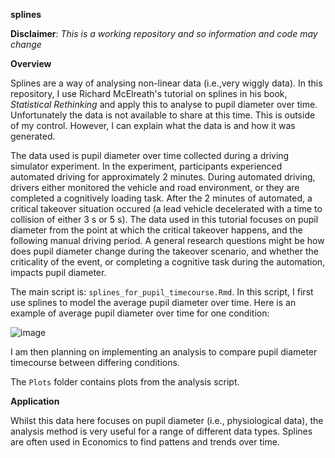 **splines**

**Disclaimer**: *This is a working repository and so information and code may change*

**Overview**

Splines are a way of analysing non-linear data (i.e.,very wiggly data). In this repository, I use Richard McElreath's tutorial on splines in his book, *Statistical Rethinking* and apply this to analyse to pupil diameter over time. Unfortunately the data is not available to share at this time. This is outside of my control. However, I can explain what the data is and how it was generated. 

The data used is pupil diameter over time collected during a driving simulator experiment. In the experiment, participants experienced automated driving for approximately 2 minutes. During automated driving, drivers either monitored the vehicle and road environment, or they are completed a cognitively loading task. After the 2 minutes of automated, a critical takeover situation occured (a lead vehicle decelerated with a time to collision of either 3 s or 5 s). The data used in this tutorial focuses on pupil diameter from the point at which the critical takeover happens, and the following manual driving period. A general research questions might be how does pupil diameter change during the takeover scenario, and whether the criticality of the event, or completing a cognitive task during the automation, impacts pupil diameter. 

The main script is: `splines_for_pupil_timecourse.Rmd`. In this script, I first use splines to model the average pupil diameter over time. Here is an example of average pupil diameter over time for one condition:

![image](https://github.com/courtneygoodridge/splines/assets/44811378/704128f8-c73a-4833-81b4-a7d8a2901bfe)

I am then planning on implementing an analysis to compare pupil diameter timecourse between differing conditions. 

The `Plots` folder contains plots from the analysis script. 

**Application**

Whilst this data here focuses on pupil diameter (i.e., physiological data), the analysis method is very useful for a range of different data types. Splines are often used in Economics to find pattens and trends over time.


